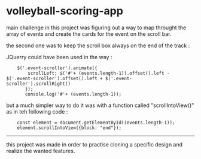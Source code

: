 # volleyball-scoring-app

main challenge in this project was figuring out a way to map throught the array of events and create the cards for the event on the scroll bar.

the second one was to keep the scroll box always on the end of the track : 

JQuerry could have been used in the way :

        $('.event-scroller').animate({
            scrollLeft: $('#'+ (events.length-1)).offset().left - $('.event-scroller').offset().left + $('.event-scroller').scrollRight()
           });
           console.log('#'+ (events.length-1));
           
but a much simpler way to do it was with a function called "scrollIntoView()" as in teh following code :

        const element = document.getElementById((events.length-1));
        element.scrollIntoView({block: "end"});
        
----------------------------------------------------------------------------------------------------------------------------------------------------

this project was made in order to practise cloning a specific design and realize the wanted features.

